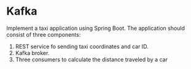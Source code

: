 # Kafka

Implement a taxi application using Spring Boot. The application should
consist of three components:
1. REST service fo sending taxi coordinates and car ID.
2. Kafka broker.
3. Three consumers to calculate the distance traveled by a car

[!image]:/Capture.PNG
